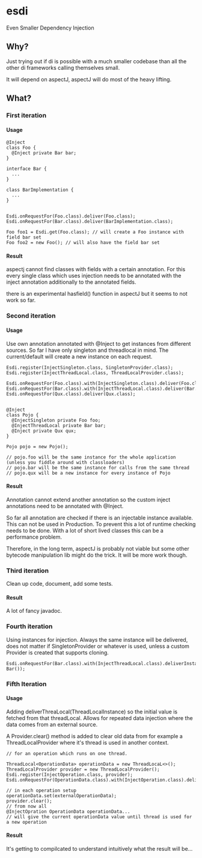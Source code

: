 esdi
====
Even Smaller Dependency Injection

Why?
----

Just trying out if di is possible with a much smaller codebase than all the other di frameworks calling themselves small.

It will depend on aspectJ, aspectJ will do most of the heavy lifting.


What?
-----

### First iteration

#### Usage
    
    @Inject
    class Foo {
      @Inject private Bar bar;
    }

    interface Bar {
      ...
    }

    class BarImplementation {
      ...
    }

    
    Esdi.onRequestFor(Foo.class).deliver(Foo.class); 
    Esdi.onRequestFor(Bar.class).deliver(BarImplementation.class);

    Foo foo1 = Esdi.get(Foo.class); // will create a Foo instance with field bar set
    Foo foo2 = new Foo(); // will also have the field bar set
    
#### Result

aspectj cannot find classes with fields with a certain annotation. For this every single class which uses injection
needs to be annotated with the inject annotation additionally to the annotated fields.

there is an experimental hasfield() function in aspectJ but it seems to not work so far.


### Second iteration

#### Usage

Use own annotation annotated with @Inject to get instances from different sources.
So far I have only singleton and threadlocal in mind. The current/default will create a new instance on each request.
    
    Esdi.register(InjectSingleton.class, SingletonProvider.class);
    Esdi.register(InjectThreadLocal.class, ThreadLocalProvider.class);
    
    Esdi.onRequestFor(Foo.class).with(InjectSingleton.class).deliver(Foo.class);
    Esdi.onRequestFor(Bar.class).with(InjectThreadLocal.class).deliver(Bar.class);
    Esdi.onRequestFor(Qux.class).deliver(Qux.class);
    
    
    @Inject
    class Pojo {
      @InjectSingleton private Foo foo;
      @InjectThreadLocal private Bar bar;
      @Inject private Qux qux;
    }
    
    Pojo pojo = new Pojo();
    
    // pojo.foo will be the same instance for the whole application (unless you fiddle around with classloaders)
    // pojo.bar will be the same instance for calls from the same thread
    // pojo.qux will be a new instance for every instance of Pojo
    
#### Result

Annotation cannot extend another annotation so the custom inject annotations need to be annotated with @Inject.

So far all annotation are checked if there is an injectable instance available. This can not be used in Production. To
prevent this a lot of runtime checking needs to be done. With a lot of short lived classes this can be a performance
problem.

Therefore, in the long term, aspectJ is probably not viable but some other bytecode manipulation lib might do the trick.
It will be more work though.

### Third iteration

Clean up code, document, add some tests.
    
#### Result

A lot of fancy javadoc.

### Fourth iteration

Using instances for injection. Always the same instance will be delivered, does not matter
if SingletonProvider or whatever is used, unless a custom Provider is created that supports cloning.

    Esdi.onRequestFor(Bar.class).with(InjectThreadLocal.class).deliverInstance(new Bar());
    
### Fifth Iteration

#### Usage

Adding deliverThreaLocal(ThreadLocalInstance) so the initial value is fetched from that threadLocal.
Allows for repeated data injection where the data comes from an external source.

A Provider.clear() method is added to clear old data from for example a ThreadLocalProvider where it's
thread is used in another context.

    // for an operation which runs on one thread.
    
    ThreadLocal<OperationData> operationData = new ThreadLocaL<>();
    ThreadLocalProvider provider = new ThreadLocalProvider(); 
    Esdi.register(InjectOperation.class, provider);
    Esdi.onRequestFor(OperationData.class).with(InjectOperation.class).deliverThreadLocal(operationData);
    
    // in each operation setup
    operationData.set(externalOperationData);
    provider.clear();
    // from now all
    @InjectOpration OperationData operationData...
    // will give the current operationData value until thread is used for a new operation

#### Result

It's getting to compilcated to understand intuitively what the result will be...
